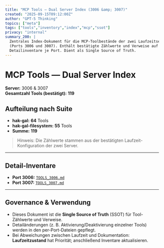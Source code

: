 ```yaml
---
title: "MCP Tools — Dual Server Index (3006 &amp; 3007)"
created: "2025-09-15T09:12:00Z"
author: "GPT-5 Thinking"
topics: ["meta"]
tags: ["tools","inventory","index","mcp","ssot"]
privacy: "internal"
summary_200: |
  Zentrales Index-Dokument für die MCP-Toolbestände der zwei Laufzeitserver
  (Ports 3006 und 3007). Enthält bestätigte Zählwerte und Verweise auf die
  Detailinventare je Port. Dient als Single Source of Truth.
---
```


# MCP Tools — Dual Server Index

**Server:** 3006 &amp; 3007  
**Gesamtzahl Tools (bestätigt):** **119**

## Aufteilung nach Suite

- **hak-gal:** **64** Tools  
- **hak-gal-filesystem:** **55** Tools  
- **Summe:** **119**

> Hinweis: Die Zählwerte stammen aus der bestätigten Laufzeit-Konfiguration der zwei Server.

---

## Detail-Inventare

- **Port 3006:** [`TOOLS_3006.md`](./TOOLS_3006.md)
- **Port 3007:** [`TOOLS_3007.md`](./TOOLS_3007.md)

---

## Governance & Verwendung

- Dieses Dokument ist die **Single Source of Truth** (SSOT) für Tool-Zählwerte und Verweise.
- Detailänderungen (z. B. Aktivierung/Deaktivierung einzelner Tools) werden in den per-Port-Dateien gepflegt.
- Bei Abweichungen zwischen Laufzeit und Dokumentation: **Laufzeitzustand** hat Priorität; anschließend Inventare aktualisieren.